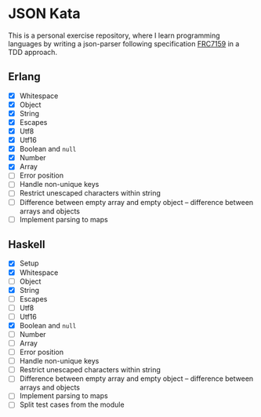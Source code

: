 # JSON Kata

This is a personal exercise repository, where I learn programming languages by writing a json-parser following specification [FRC7159](https://tools.ietf.org/html/rfc7159) in a TDD approach.

## Erlang

- [x] Whitespace
- [x] Object
- [x] String
- [x] Escapes
- [x] Utf8
- [x] Utf16
- [x] Boolean and `null`
- [x] Number
- [x] Array
- [ ] Error position
- [ ] Handle non-unique keys
- [ ] Restrict unescaped characters within string
- [ ] Difference between empty array and empty object – difference between arrays and objects
- [ ] Implement parsing to maps

## Haskell

- [x] Setup
- [x] Whitespace
- [ ] Object
- [x] String
- [ ] Escapes
- [ ] Utf8
- [ ] Utf16
- [x] Boolean and `null`
- [ ] Number
- [ ] Array
- [ ] Error position
- [ ] Handle non-unique keys
- [ ] Restrict unescaped characters within string
- [ ] Difference between empty array and empty object – difference between arrays and objects
- [ ] Implement parsing to maps
- [ ] Split test cases from the module
